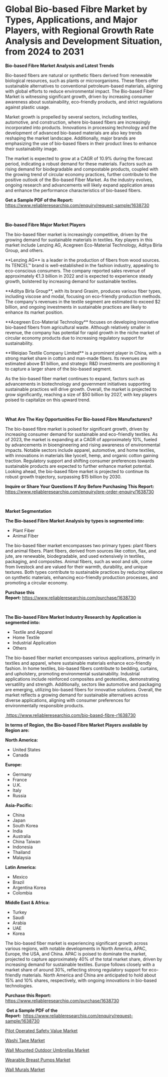 <p><h1>Global Bio-based Fibre Market by Types, Applications, and Major Players, with Regional Growth Rate Analysis and Development Situation, from 2024 to 2031</h1></p><p><strong>Bio-based Fibre Market Analysis and Latest Trends</strong></p>
<p><p>Bio-based fibers are natural or synthetic fibers derived from renewable biological resources, such as plants or microorganisms. These fibers offer sustainable alternatives to conventional petroleum-based materials, aligning with global efforts to reduce environmental impact. The Bio-based Fiber Market is witnessing significant growth, driven by increasing consumer awareness about sustainability, eco-friendly products, and strict regulations against plastic usage.</p><p>Market growth is propelled by several sectors, including textiles, automotive, and construction, where bio-based fibers are increasingly incorporated into products. Innovations in processing technology and the development of advanced bio-based materials are also key trends reshaping the market landscape. Additionally, major brands are emphasizing the use of bio-based fibers in their product lines to enhance their sustainability image.</p><p>The market is expected to grow at a CAGR of 10.9% during the forecast period, indicating a robust demand for these materials. Factors such as rising demand for biodegradable and compostable products, coupled with the growing trend of circular economy practices, further contribute to the positive outlook of the Bio-based Fiber Market. As the industry evolves, ongoing research and advancements will likely expand application areas and enhance the performance characteristics of bio-based fibers.</p></p>
<p><strong>Get a Sample PDF of the Report:&nbsp;</strong> <a href="https://www.reliableresearchiq.com/enquiry/request-sample/1638730?utm_campaign=1088&utm_medium=2&utm_source=Github&utm_content=ia&utm_term=16122024&utm_id=bio-based-fibre">https://www.reliableresearchiq.com/enquiry/request-sample/1638730</a></p>
<p>&nbsp;</p>
<p><strong>Bio-based Fibre Major Market Players</strong></p>
<p><p>The bio-based fiber market is increasingly competitive, driven by the growing demand for sustainable materials in textiles. Key players in this market include Lenzing AG, Acegreen Eco-Material Technology, Aditya Birla Group, and others.</p><p>**Lenzing AG** is a leader in the production of fibers from wood sources. Its TENCEL™ brand is well-established in the fashion industry, appealing to eco-conscious consumers. The company reported sales revenue of approximately €1.3 billion in 2022 and is expected to experience steady growth, bolstered by increasing demand for sustainable textiles.</p><p>**Aditya Birla Group**, with its brand Grasim, produces various fiber types, including viscose and modal, focusing on eco-friendly production methods. The company's revenues in the textile segment are estimated to exceed $2 billion, and ongoing investments in sustainable practices are likely to enhance its market position.</p><p>**Acegreen Eco-Material Technology** focuses on developing innovative bio-based fibers from agricultural waste. Although relatively smaller in revenue, the company has potential for rapid growth in the niche market of circular economy products due to increasing regulatory support for sustainability.</p><p>**Weiqiao Textile Company Limited** is a prominent player in China, with a strong market share in cotton and man-made fibers. Its revenues are estimated above $1 billion, and strategic R&D investments are positioning it to capture a larger share of the bio-based segment.</p><p>As the bio-based fiber market continues to expand, factors such as advancements in biotechnology and government initiatives supporting sustainable practices will drive growth. Overall, the market is projected to grow significantly, reaching a size of $50 billion by 2027, with key players poised to capitalize on this upward trend.</p></p>
<p>&nbsp;</p>
<p><strong>What Are The Key Opportunities For Bio-based Fibre Manufacturers?</strong></p>
<p><p>The bio-based fibre market is poised for significant growth, driven by increasing consumer demand for sustainable and eco-friendly textiles. As of 2023, the market is expanding at a CAGR of approximately 10%, fueled by advancements in bioengineering and rising awareness of environmental impacts. Notable sectors include apparel, automotive, and home textiles, with innovations in materials like lyocell, hemp, and organic cotton gaining traction. Regulatory support and shifting consumer preferences towards sustainable products are expected to further enhance market potential. Looking ahead, the bio-based fibre market is projected to continue its robust growth trajectory, surpassing $15 billion by 2030.</p></p>
<p><strong>Inquire or Share Your Questions If Any Before Purchasing This Report:</strong> <a href="https://www.reliableresearchiq.com/enquiry/pre-order-enquiry/1638730?utm_campaign=1088&utm_medium=2&utm_source=Github&utm_content=ia&utm_term=16122024&utm_id=bio-based-fibre">https://www.reliableresearchiq.com/enquiry/pre-order-enquiry/1638730</a></p>
<p>&nbsp;</p>
<p><strong>Market Segmentation</strong></p>
<p><strong>The Bio-based Fibre Market Analysis by types is segmented into:</strong></p>
<p><ul><li>Plant Fiber</li><li>Animal Fiber</li></ul></p>
<p><p>The bio-based fiber market encompasses two primary types: plant fibers and animal fibers. Plant fibers, derived from sources like cotton, flax, and jute, are renewable, biodegradable, and used extensively in textiles, packaging, and composites. Animal fibers, such as wool and silk, come from livestock and are valued for their warmth, durability, and unique textures. Both types contribute to sustainable practices by reducing reliance on synthetic materials, enhancing eco-friendly production processes, and promoting a circular economy.</p></p>
<p><strong>Purchase this Report:&nbsp;</strong><a href="https://www.reliableresearchiq.com/purchase/1638730?utm_campaign=1088&utm_medium=2&utm_source=Github&utm_content=ia&utm_term=16122024&utm_id=bio-based-fibre">https://www.reliableresearchiq.com/purchase/1638730</a></p>
<p>&nbsp;</p>
<p><strong>The Bio-based Fibre Market Industry Research by Application is segmented into:</strong></p>
<p><ul><li>Textile and Apparel</li><li>Home Textile</li><li>Industrial Application</li><li>Others</li></ul></p>
<p><p>The bio-based fiber market encompasses various applications, primarily in textiles and apparel, where sustainable materials enhance eco-friendly fashion. In home textiles, bio-based fibers contribute to bedding, curtains, and upholstery, promoting environmental sustainability. Industrial applications include reinforced composites and geotextiles, demonstrating versatility and strength. Additionally, sectors like automotive and packaging are emerging, utilizing bio-based fibers for innovative solutions. Overall, the market reflects a growing demand for sustainable alternatives across diverse applications, aligning with consumer preferences for environmentally responsible products.</p></p>
<p><a href="https://www.reliableresearchiq.com/bio-based-fibre-r1638730?utm_campaign=1088&utm_medium=2&utm_source=Github&utm_content=ia&utm_term=16122024&utm_id=bio-based-fibre">&nbsp;https://www.reliableresearchiq.com/bio-based-fibre-r1638730</a></p>
<p><strong>In terms of Region, the Bio-based Fibre Market Players available by Region are:</strong></p>
<p>
    <p> <strong> North America: </strong>
        <ul>
            <li>United States</li>
            <li>Canada</li>
        </ul>
        </p> 
    <p> <strong> Europe: </strong>
        <ul>
            <li>Germany</li>
            <li>France</li>
            <li>U.K.</li>
            <li>Italy</li>
            <li>Russia</li>
        </ul>
        </p> 
    <p> <strong> Asia-Pacific: </strong>
        <ul>
            <li>China</li>
            <li>Japan</li>
            <li>South Korea</li>
            <li>India</li>
            <li>Australia</li>
            <li>China Taiwan</li>
            <li>Indonesia</li>
            <li>Thailand</li>
            <li>Malaysia</li>
        </ul>
        </p> 
    <p> <strong> Latin America: </strong>
        <ul>
            <li>Mexico</li>
            <li>Brazil</li>
            <li>Argentina Korea</li>
            <li>Colombia</li>
        </ul>
        </p> 
    <p> <strong> Middle East & Africa: </strong>
        <ul>
            <li>Turkey</li>
            <li>Saudi</li>
            <li>Arabia</li>
            <li>UAE</li>
            <li>Korea</li>
        </ul>
    </p>
    </p>
<p><p>The bio-based fiber market is experiencing significant growth across various regions, with notable developments in North America, APAC, Europe, the USA, and China. APAC is poised to dominate the market, projected to capture approximately 40% of the total market share, driven by increasing demand for sustainable textiles. Europe follows closely with a market share of around 30%, reflecting strong regulatory support for eco-friendly materials. North America and China are anticipated to hold about 15% and 10% shares, respectively, with ongoing innovations in bio-based technologies.</p></p>
<p><strong>Purchase this Report: </strong><a href="https://www.reliableresearchiq.com/purchase/1638730?utm_campaign=1088&utm_medium=2&utm_source=Github&utm_content=ia&utm_term=16122024&utm_id=bio-based-fibre">https://www.reliableresearchiq.com/purchase/1638730</a></p>
<p>&nbsp;<strong>Get a Sample PDF of the Report:&nbsp;&nbsp;</strong><a href="https://www.reliableresearchiq.com/enquiry/request-sample/1638730?utm_campaign=1088&utm_medium=2&utm_source=Github&utm_content=ia&utm_term=16122024&utm_id=bio-based-fibre">https://www.reliableresearchiq.com/enquiry/request-sample/1638730</a></p>
<p><strong></strong></p>
<p><p><a href="https://github.com/millionkaryn68/Market-Research-Report-List-1/blob/main/pilot-operated-safety-value-market.md?utm_campaign=1088&utm_medium=2&utm_source=Github&utm_content=ia&utm_term=16122024&utm_id=bio-based-fibre">Pilot Operated Safety Value Market</a></p><p><a href="https://www.linkedin.com/pulse/market-study-on12-cagr-forecast-from-2024-2031-offeringsignificant-afhnf?utm_campaign=1088&utm_medium=2&utm_source=Github&utm_content=ia&utm_term=16122024&utm_id=bio-based-fibre">Washi Tape Market</a></p><p><a href="https://www.linkedin.com/pulse/global-wall-mounted-outdoor-umbrellas-market-product-types-y1vsf?utm_campaign=1088&utm_medium=2&utm_source=Github&utm_content=ia&utm_term=16122024&utm_id=bio-based-fibre">Wall Mounted Outdoor Umbrellas Market</a></p><p><a href="https://www.linkedin.com/pulse/wearable-breast-pumps-market-research-report-identifying-challenges-9mzvf?utm_campaign=1088&utm_medium=2&utm_source=Github&utm_content=ia&utm_term=16122024&utm_id=bio-based-fibre">Wearable Breast Pumps Market</a></p><p><a href="https://www.linkedin.com/pulse/market-insights-global-wall-murals-forecast-innovation-trends-bqlaf?utm_campaign=1088&utm_medium=2&utm_source=Github&utm_content=ia&utm_term=16122024&utm_id=bio-based-fibre">Wall Murals Market</a></p></p>